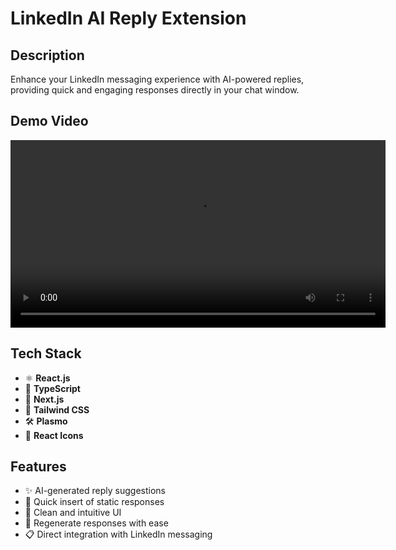 # LinkedIn AI Reply Extension

## Description

Enhance your LinkedIn messaging experience with AI-powered replies, providing quick and engaging responses directly in your chat window.

## Demo Video

<video src="./demo.mp4" controls width="600"></video>

## Tech Stack

- ⚛️ **React.js**
- 📘 **TypeScript**
- 🚀 **Next.js**
- 🎨 **Tailwind CSS**
- 🛠️ **Plasmo**
- 🎯 **React Icons**

## Features

- ✨ AI-generated reply suggestions
- 💬 Quick insert of static responses
- 🧹 Clean and intuitive UI
- 🔄 Regenerate responses with ease
- 📋 Direct integration with LinkedIn messaging
